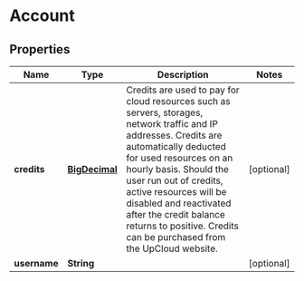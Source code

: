 
# Account

## Properties
Name | Type | Description | Notes
------------ | ------------- | ------------- | -------------
**credits** | [**BigDecimal**](BigDecimal.md) | Credits are used to pay for cloud resources such as servers, storages, network traffic and IP addresses. Credits are automatically deducted for used resources on an hourly basis. Should the user run out of credits, active resources will be disabled and reactivated after the credit balance returns to positive. Credits can be purchased from the UpCloud website. |  [optional]
**username** | **String** |  |  [optional]



